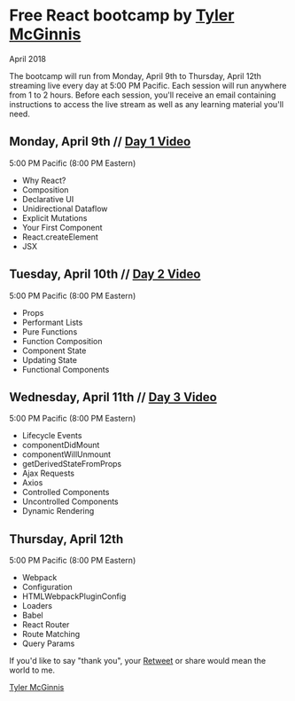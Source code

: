# Free React bootcamp by [Tyler McGinnis](https://tylermcginnis.com)

April 2018

The bootcamp will run from Monday, April 9th to Thursday, April 12th streaming live every day at 5:00 PM Pacific. Each session will run anywhere from 1 to 2 hours. Before each session, you'll receive an email containing instructions to access the live stream as well as any learning material you'll need.

## Monday, April 9th // [Day 1 Video](https://www.youtube.com/watch?v=8GXXGJRDMdQ)
5:00 PM Pacific (8:00 PM Eastern)

* Why React?
* Composition
* Declarative UI
* Unidirectional Dataflow
* Explicit Mutations
* Your First Component
* React.createElement
* JSX

## Tuesday, April 10th // [Day 2 Video](https://www.youtube.com/watch?v=NHfRLQuHjsU)
5:00 PM Pacific (8:00 PM Eastern)

* Props
* Performant Lists
* Pure Functions
* Function Composition
* Component State
* Updating State
* Functional Components

## Wednesday, April 11th // [Day 3 Video](https://www.youtube.com/watch?v=Xa3DGGP4mLM)
5:00 PM Pacific (8:00 PM Eastern)

* Lifecycle Events
* componentDidMount
* componentWillUnmount
* getDerivedStateFromProps
* Ajax Requests
* Axios
* Controlled Components
* Uncontrolled Components
* Dynamic Rendering

## Thursday, April 12th
5:00 PM Pacific (8:00 PM Eastern)

* Webpack
* Configuration
* HTMLWebpackPluginConfig
* Loaders
* Babel
* React Router
* Route Matching
* Query Params

If you'd like to say "thank you", your [Retweet](https://twitter.com/tylermcginnis/status/976164113956077569) or share would mean the world to me.

[Tyler McGinnis](https://tylermcginnis.com)


